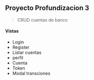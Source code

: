 ## Proyecto Profundizacion 3
> CRUD cuentas de banco
#### Vistas
- Login
- Register
- Listar cuentas
- perfil
- Cuenta
- Token
- Modal transciones
